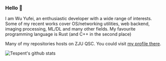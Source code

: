 ### Hello 👋

I am Wu Yufei, an enthusiastic developer with a wide range of interests. Some of my recent works cover OS/networking utilities, web backend, imaging processing, ML/DL and many other fields. My favourite programming language is Rust (and C++ in the second place)

Many of my repositories hosts on ZJU QSC. You could visit [my profile there](https://git.zjuqsc.com/WuYufei/).

![Tespent's github stats](https://github-readme-stats.vercel.app/api?username=Tespent)

<!--
**tespent/tespent** is a ✨ _special_ ✨ repository because its `README.md` (this file) appears on your GitHub profile.

Here are some ideas to get you started:

- 🔭 I’m currently working on ...
- 🌱 I’m currently learning ...
- 👯 I’m looking to collaborate on ...
- 🤔 I’m looking for help with ...
- 💬 Ask me about ...
- 📫 How to reach me: ...
- 😄 Pronouns: ...
- ⚡ Fun fact: ...
-->
